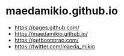 # maedamikio.github.io
- https://pages.github.com/
- https://maedamikio.github.io/
- https://getbootstrap.com/
- https://twitter.com/maeda_mikio
